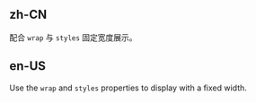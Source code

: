 ## zh-CN

配合 `wrap` 与 `styles` 固定宽度展示。

## en-US

Use the `wrap` and `styles` properties to display with a fixed width.
